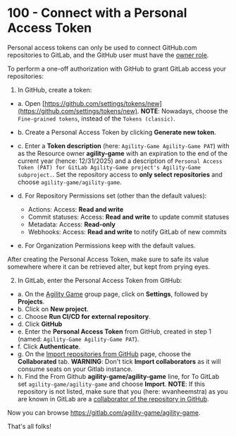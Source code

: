 # 100 - Connect with a Personal Access Token

Personal access tokens can only be used to connect GitHub.com repositories to GitLab, and the GitHub user must have the [owner role](https://docs.github.com/en/get-started/learning-about-github/access-permissions-on-github).

To perform a one-off authorization with GitHub to grant GitLab access your repositories:

1. In GitHub, create a token:
   
  - a. Open [https://github.com/settings/tokens/new](https://github.com/settings/tokens/new). **NOTE**: Nowadays, choose the ```Fine-grained tokens```, instead of the ```Tokens (classic)```.
  
  - b. Create a Personal Access Token by clicking **Generate new token**.
  
  - c. Enter a **Token description** (here: ```Agility-Game Agility-Game PAT```) with as the Resource owner **agility-game** with an expiration to the end of the current year (hence: 12/31/2025) and a description of ```Personal Access Token (PAT) for GitLab Agility-Game project's Agility-Game subproject.```. Set the repository access to **only select repositories** and choose ```agility-game/agility-game```.
    
  - d. For Repository Permissions set (other than the default values):
    - Actions: Access: **Read and write**
    - Commit statuses: Access: **Read and write** to update commit statuses
    - Metadata: Access: **Read-only**
    - Webhooks: Access: **Read and write** to notify GitLab of new commits
       
  - e. For Organization Permissions keep with the default values.

After creating the Personal Access Token, make sure to safe its value somewhere where it can be retrieved alter, but kept from prying eyes.

2. In GitLab, enter the Personal Access Token from GitHub:
  - a. On the [Agility Game](https://gitlab.com/agility-game) group page, click on **Settings**, followed by **Projects**.
  - b. Click on **New project**.
  - c. Choose **Run CI/CD for external repository**.
  - d. Click **GitHub**
  - e. Enter the **Personal Access Token** from GitHub, created in step 1 (named: ```Agility-Game Agility-Game PAT```).
  - f. Click **Authenticate**.
  - g. On the [Import repositories from GitHub](https://gitlab.com/import/github/status) page, choose the **Collaborated** tab. **WARNING**: Don't tick **Import collaborators** as it will consume seats on your Gitlab instance.
  - h. Find the From Github **agility-game/agility-game** line, for To GitLab set ```agility-game/agility-game``` and choose **Import**. **NOTE**: If this repository is not listed, make sure that you (here: wvanheemstra) as you are known in GitLab are a [collaborator of the repository in GitHub](https://github.com/agility-game/agility-game/settings/access?guidance_task=).

Now you can browse https://gitlab.com/agility-game/agility-game.

That's all folks!

